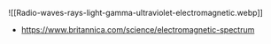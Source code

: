 

![[Radio-waves-rays-light-gamma-ultraviolet-electromagnetic.webp]]
- https://www.britannica.com/science/electromagnetic-spectrum